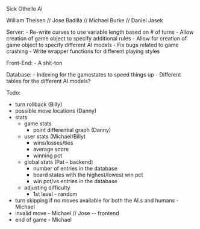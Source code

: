 Sick Othello AI

William Theisen //
Jose Badilla //
Michael Burke //
Daniel Jasek


Server:
    - Re-write curves to use variable length based on # of turns
    - Allow creation of game object to specify additional rules
    - Allow for creation of game object to specify different AI models
    - Fix bugs related to game crashing
    - Write wrapper functions for different playing styles

Front-End:
    - A shit-ton

Database:
    - Indexing for the gamestates to speed things up
    - Different tables for the different AI models?

Todo:

- turn rollback (Billy)
- possible move locations (Danny)
- stats
    - game stats
        - point differential graph (Danny)
    - user stats (Michael/Billy)
        - wins/losses/ties
        - average score
        - winning pct
    - global stats (Pat - backend)
        - number of entries in the database
        - board states with the highest/lowest win pct
        - win pct/vs entries in the database
    - adjusting difficulty
        - 1st level - random
- turn skipping if no moves available for both the AI.s and humans - Michael
- invalid move - Michael // Jose -- frontend
- end of game - Michael

